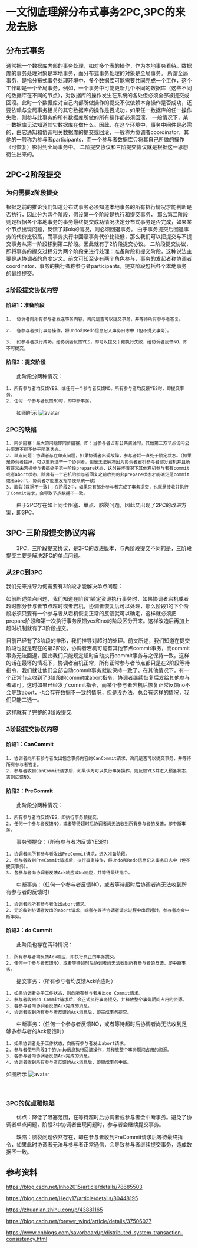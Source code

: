 # 一文彻底理解分布式事务2PC,3PC的来龙去脉

## 分布式事务

通常把一个数据库内部的事务处理，如对多个表的操作，作为本地事务看待。数据库的事务处理对象是本地事务，而分布式事务处理的对象是全局事务。 所谓全局事务，是指分布式事务处理环境中，多个数据库可能需要共同完成一个工作，这个工作即是一个全局事务，例如，一个事务中可能更新几个不同的数据库（这些不同的数据库在不同的节点），对数据库的操作发生在系统的各处但必须全部被提交或回滚。此时一个数据库对自己内部所做操作的提交不仅依赖本身操作是否成功，还要依赖与全局事务相关的其它数据库的操作是否成功，如果任一数据库的任一操作失败，则参与此事务的所有数据库所做的所有操作都必须回滚。 一般情况下，某一数据库无法知道其它数据库在做什么。因此，在这个环境中，事务中间件是必需的，由它通知和协调相关数据库的提交或回滚，一般称为协调者coordinator，其他的一般称为参与者participants，而一个参与者数据库只将其自己所做的操作（可恢复）影射到全局事务中。
二阶提交协议和三阶提交协议就是根据这一思想衍生出来的。

## 2PC-2阶段提交

### 为何需要2阶段提交
根据之前的推论我们知道分布式事务必须知道本地事务的所有执行情况才能判断是否执行，因此分为两个阶段，假设第一个阶段是执行和提交事务，
那么第二阶段则是根据各个本地事务的事务最终提交成功情况决定分布式事务是否完成，如果某个节点出现问题，反馈了非ok的情况，则必须回退事务。
由于事务提交后回退事务的代价比较高，而事务执行中回滚事务代价比较低，那么我们可以把提交与不提交事务从第一阶段移到第二阶段。因此就有了2阶段提交协议。
二阶段提交协议，即将事务的提交过程分为两个阶段来进行处理：准备阶段和提交阶段，这种说法主要是从协调者的角度定义。前文可知至少有两个角色参与，事务的发起者称协调者coordinator，事务的执行者称参与者participants，提交阶段包括各个本地事务的最终提交。
### 2阶段提交协议内容
#### 阶段1：准备阶段
  
  
    1.  协调者向所有参与者发送事务内容，询问是否可以提交事务，并等待所有参与者答复。
  
    2.  各参与者执行事务操作，将Undo和Redo信息记入事务日志中（但不提交事务）。
  
    3.  如参与者执行成功，给协调者反馈YES，即可以提交；如执行失败，给协调者反馈NO，即不可提交。
  
####  阶段2：提交阶段
  
 
　　此阶段分两种情况：
  
    1. 所有参与者均反馈YES、或任何一个参与者反馈NO。所有参与者均反馈YES时，即提交事务。
    2. 任何一个参与者反馈NO时，即中断事务。
 
　　如图所示
  ![avatar](https://images2017.cnblogs.com/blog/250417/201710/250417-20171016132145537-970496141.png)
###  2PC的缺陷

    1. 同步阻塞：最大的问题即同步阻塞，即：当参与者占有公共资源时，其他第三方节点访问公共资源不得不处于阻塞状态。
    2. 单点问题：协调者存在单点问题，如果协调者出现故障，参与者将一直处于锁定状态。（如果是协调者挂掉，可以重新选举一个协调者，但是无法解决因为协调者宕机参与者部分宕机并且所有正常未宕机参与者都处于第一阶段prepare状态，这时最坏情况下其他宕机参与者有commit或者abort状态，除非有一个宕机的参与者回复之前收到的非prepare状态才能确定是commit或者abort，协调者才能重发指令使系统一致）
    3. 脑裂(数据不一致)：在阶段2中，如果只有部分参与者完成了事务提交，也就是接收并执行了Commit请求，会导致节点数据不一致。
 
　　由于2PC存在如上同步阻塞、单点、脑裂问题，因此又出现了2PC的改进方案，即3PC。
 

## 3PC-三阶段提交协议内容
 
　　3PC，三阶段提交协议，是2PC的改进版本，与两阶段提交不同的是，三阶段提交主要是解决2PC的单点问题。

### 从2PC到3PC
我们先来推导为何需要有3阶段才能解决单点问题：

如前所述单点问题，我们知道在阶段1锁定资源执行事务时，如果协调者宕机或者超时部分参与者节点超时或者宕机，协调者恢复后可以处理，那么阶段1的下个阶段必须只要有一个参与者从宕机恢复正常的反馈就可以确定，这样就必须把prepare阶段和第一次执行事务反馈yes和no的阶段区分开来。这样改造后再加上超时机制就有了3阶段提交。

目前已经有了3阶段的雏形，我们推导对超时的处理。前文所述，我们知道在提交阶段也就是现在的第3阶段，协调者宕机可能有其他节点commit事务，而commit事务无法回退，因此我们只能规定超时自动执行commit事务与之保持一致。这样的话在最坏的情况下，协调者宕机正常，所有正常参与者节点都只是在2阶段等待指令，我们就让他们全部自动commit事务就能保持一致了。在其他情况下，有一个正常节点收到了3阶段的commit或abort指令，协调者继续恢复后发给其他参与者即可。这时如果已经发了commit指令，而某个参与者宕机后恢复正常反馈no不会导致abort，也会存在数据不一致的情况，但是没办法，总会有这样的情况，我们只能二选一。

这样就有了完整的3阶段提交.

### 3阶段提交协议内容



#### 阶段1：CanCommit

    1. 协调者向所有参与者发出包含事务内容的CanCommit请求，询问是否可以提交事务，并等待所有参与者答复。
    2. 参与者收到CanCommit请求后，如果认为可以执行事务操作，则反馈YES并进入预备状态，否则反馈NO。
 
####  阶段2：PreCommit
 
　　此阶段分两种情况：
   
    1. 所有参与者均反馈YES，即执行事务预提交。
    2. 任何一个参与者反馈NO，或者等待超时后协调者尚无法收到所有参与者的反馈，即中断事务。
 
　　事务预提交：（所有参与者均反馈YES时）
  
    1. 协调者向所有参与者发出PreCommit请求，进入准备阶段。
    2. 参与者收到PreCommit请求后，执行事务操作，将Undo和Redo信息记入事务日志中（但不提交事务）。
    3. 各参与者向协调者反馈Ack响应或No响应，并等待最终指令。

 

　　中断事务：（任何一个参与者反馈NO，或者等待超时后协调者尚无法收到所有参与者的反馈时）
  
    1. 协调者向所有参与者发出abort请求。
    2. 无论收到协调者发出的abort请求，或者在等待协调者请求过程中出现超时，参与者均会中断事务。
  

####  阶段3：do Commit
 
　　此阶段也存在两种情况：
  
    1. 所有参与者均反馈Ack响应，即执行真正的事务提交。
    2. 任何一个参与者反馈NO，或者等待超时后协调者尚无法收到所有参与者的反馈，即中断事务。
  
 
　　提交事务：（所有参与者均反馈Ack响应时）
  
    1. 如果协调者处于工作状态，则向所有参与者发出do Commit请求。
    2. 参与者收到do Commit请求后，会正式执行事务提交，并释放整个事务期间占用的资源。
    3. 各参与者向协调者反馈Ack完成的消息。
    4. 协调者收到所有参与者反馈的Ack消息后，即完成事务提交。
 
　　中断事务：（任何一个参与者反馈NO，或者等待超时后协调者尚无法收到足够多参与者的Ack反馈时）
  
    1. 如果协调者处于工作状态，向所有参与者发出abort请求。
    2. 参与者使用阶段1中的Undo信息执行回滚操作，并释放整个事务期间占用的资源。
    3. 各参与者向协调者反馈Ack完成的消息。
    4. 协调者收到所有参与者反馈的Ack消息后，即完成事务中断。
  
  如图所示
![avatar](https://pic3.zhimg.com/v2-48edcdb98dbd2d0a11963d1c29f17d8a_r.jpg)

 
　　
 

### 3PC的优点和缺陷
 
　　优点：降低了阻塞范围，在等待超时后协调者或参与者会中断事务。避免了协调者单点问题，阶段3中协调者出现问题时，参与者会继续提交事务。
 
　　缺陷：脑裂问题依然存在，即在参与者收到PreCommit请求后等待最终指令，如果此时协调者无法与参与者正常通信，会导致参与者继续提交事务，造成数据不一致。
  
## 参考资料

https://blog.csdn.net/lnho2015/article/details/78685503

https://blog.csdn.net/Hedy17/article/details/80448195

https://zhuanlan.zhihu.com/p/43881165

https://blog.csdn.net/forever_wind/article/details/37506027

https://www.cnblogs.com/savorboard/p/distributed-system-transaction-consistency.html

